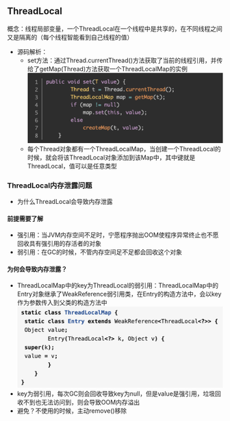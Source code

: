 ## ThreadLocal
概念：线程局部变量，一个ThreadLocal在一个线程中是共享的，在不同线程之间又是隔离的（每个线程智能看到自己线程的值）
- 源码解析：
    - set方法：通过Thread.currentThread()方法获取了当前的线程引用，并传给了getMap(Thread)方法获取一个ThreadLocalMap的实例![](../../static/image-juc/ThreadLocal_set.png)
    - 每个Thread对象都有一个ThreadLocalMap，当创建一个ThreadLocal的时候，就会将该ThreadLocal对象添加到该Map中，其中键就是ThreadLocal，值可以是任意类型

### ThreadLocal内存泄露问题
- 为什么ThreadLocal会导致内存泄露
#### 前提需要了解
- 强引用：当JVM内存空间不足时，宁愿程序抛出OOM使程序异常终止也不愿回收具有强引用的存活者的对象
- 弱引用：在GC的时候，不管内存空间足不足都会回收这个对象
#### 为何会导致内存泄露？
- ThreadLocalMap中的key为ThreadLocal的弱引用：ThreadLocalMap中的Entry对象继承了WeakReference弱引用类，在Entry的构造方法中，会以key作为参数传入到父类的构造方法中![](../../static/image-juc/ThreadLocalMap.jpg)
- key为弱引用，每次GC则会回收导致key为null，但是value是强引用，垃圾回收不到也无法访问到，则会导致OOM内存溢出
- 避免？不使用的时候，主动remove()移除